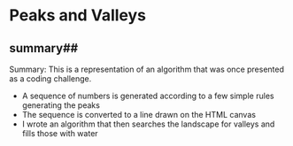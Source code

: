 # Peaks and Valleys #
## summary##
Summary: This is a representation of an algorithm that was once presented 
as a coding challenge.

* A sequence of numbers is generated according to a few simple rules generating the peaks
* The sequence is converted to a line drawn on the HTML canvas
* I wrote an algorithm that then searches the landscape for valleys and fills those with water
